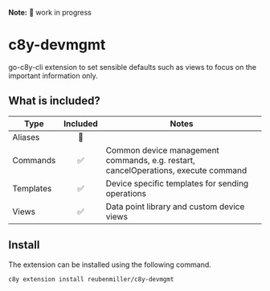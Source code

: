 **Note:** :construction: work in progress

# c8y-devmgmt

go-c8y-cli extension to set sensible defaults such as views to focus on the important information only.

## What is included?

|Type|Included|Notes|
|----|:-:|-----|
|Aliases|🔲||
|Commands|✅|Common device management commands, e.g. restart, cancelOperations, execute command|
|Templates|✅|Device specific templates for sending operations|
|Views|✅|Data point library and custom device views|

## Install

The extension can be installed using the following command.

```sh
c8y extension install reubenmiller/c8y-devmgmt
```
